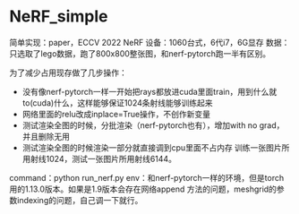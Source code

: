 # NeRF_simple
简单实现：paper，ECCV 2022 NeRF
设备：1060台式，6代i7，6G显存
数据：只选取了lego数据，跑了800x800整张图，和nerf-pytorch跑一半有区别。

为了减少占用现存做了几步操作：
* 没有像nerf-pytorch一样一开始把rays都放进cuda里面train，用到什么就to(cuda)什么，这样能够保证1024条射线能够训练起来
* 网络里面的relu改成inplace=True操作，不创作新变量
* 测试渲染全图的时候，分批渲染（nerf-pytorch也有），增加with no grad，并且删除无用
* 测试渲染全图的时候渲染一部分就直接调到cpu里面不占内存
训练一张图片所用射线1024，测试一张图片所用射线6144。

command：python run_nerf.py
env：和nerf-pytorch一样的环境，但是torch用的1.13.0版本。如果是1.9版本会存在网络append
方法的问题，meshgrid的参数indexing的问题，自己调一下就行。

